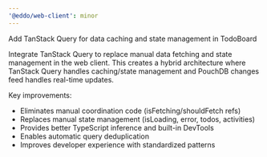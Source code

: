 ```yaml
---
'@eddo/web-client': minor
---
```


Add TanStack Query for data caching and state management in TodoBoard

Integrate TanStack Query to replace manual data fetching and state management in the web client. This creates a hybrid architecture where TanStack Query handles caching/state management and PouchDB changes feed handles real-time updates.

Key improvements:

- Eliminates manual coordination code (isFetching/shouldFetch refs)
- Replaces manual state management (isLoading, error, todos, activities)
- Provides better TypeScript inference and built-in DevTools
- Enables automatic query deduplication
- Improves developer experience with standardized patterns
